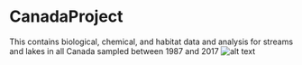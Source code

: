 # CanadaProject


This contains biological, chemical, and habitat data and analysis for streams and lakes in all Canada sampled between 1987 and 2017 
 ![alt text](https://drive.google.com/open?id=1ya5lnkslx3Wo_lVnOFbCGbKJcTme2NfU "Logo Title Text 1")

